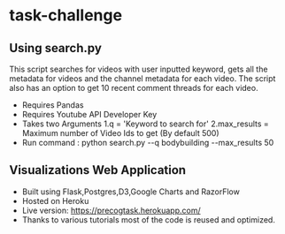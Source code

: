 # task-challenge

## Using search.py
This script searches for videos with user inputted keyword, gets all the metadata for videos and the channel metadata for each video. The script also has an option to get 10 recent comment threads for each video.
* Requires Pandas
* Requires Youtube API Developer Key
* Takes two Arguments 1.q = 'Keyword to search for' 2.max_results = Maximum number of Video Ids to get (By default 500)
* Run command : python search.py --q bodybuilding --max_results 50

## Visualizations Web Application
* Built using Flask,Postgres,D3,Google Charts and RazorFlow
* Hosted on Heroku
* Live version: https://precogtask.herokuapp.com/
* Thanks to various tutorials most of the code is reused and optimized.

